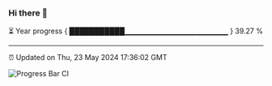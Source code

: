 ### Hi there 👋

⏳ Year progress { ███████████▁▁▁▁▁▁▁▁▁▁▁▁▁▁▁▁▁▁▁ } 39.27 %

---

⏰ Updated on Thu, 23 May 2024 17:36:02 GMT

![Progress Bar CI](https://github.com/IshwaranRudhara/GIT-ACTION/workflows/Progress%20Bar%20CI/badge.svg)
